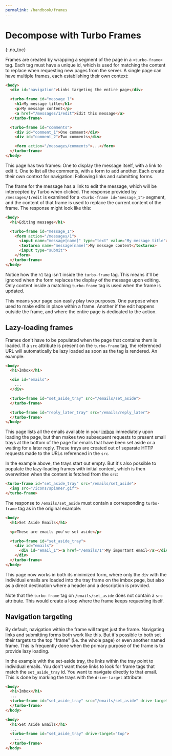 ```yaml
---
permalink: /handbook/frames
---
```


# Decompose with Turbo Frames
{:.no_toc}

Frames are created by wrapping a segment of the page in a `<turbo-frame>` tag. Each tag must have a unique id, which is used for matching the content to replace when requesting new pages from the server. A single page can have multiple frames, each establishing their own context:

```html
<body>
  <div id="navigation">Links targeting the entire page</div>

  <turbo-frame id="message_1">
    <h1>My message title</h1>
    <p>My message content</p>
    <a href="/messages/1/edit">Edit this message</a>
  </turbo-frame>

  <turbo-frame id="comments">
    <div id="comment_1">One comment</div>
    <div id="comment_2">Two comments</div>

    <form action="/messages/comments">...</form>
  </turbo-frame>  
</body>
```

This page has two frames: One to display the message itself, with a link to edit it. One to list all the comments, with a form to add another. Each create their own context for navigation: Following links and submitting forms.

The frame for the message has a link to edit the message, which will be intercepted by Turbo when clicked. The response provided by `/messages/1/edit` is examined for a `<turbo-frame id="message_1">` segment, and the content of that frame is used to replace the current content of the frame. The response might look like this:

```html
<body>
  <h1>Editing message</h1>

  <turbo-frame id="message_1">
    <form action="/messages/1">
      <input name="message[name]" type="text" value="My message title">
      <textarea name="message[name]">My message content</textarea>
      <input type="submit">
    </form>
  </turbo-frame>
</body>
```

Notice how the `h1` tag isn't inside the `turbo-frame` tag. This means it'll be ignored when the form replaces the display of the message upon editing. Only content inside a matching `turbo-frame` tag is used when the frame is updated.

This means your page can easily play two purposes. One purpose when used to make edits in place within a frame. Another if the edit happens outside the frame, and where the entire page is dedicated to the action.

## Lazy-loading frames

Frames don't have to be populated when the page that contains them is loaded. If a `src` attribute is present on the `turbo-frame` tag, the referenced URL will automatically be lazy loaded as soon as the tag is rendered. An example:

```html
<body>
  <h1>Imbox</h1>

  <div id="emails">
    ...
  </div>

  <turbo-frame id="set_aside_tray" src="/emails/set_aside">
  </turbo-frame>

  <turbo-frame id="reply_later_tray" src="/emails/reply_later">
  </turbo-frame>
</body>
```

This page lists all the emails available in your <a href="https://itsnotatypo.com">imbox</a> immediately upon loading the page, but then makes two subsequent requests to present small trays at the bottom of the page for emails that have been set aside or a waiting for a later reply. These trays are created out of separate HTTP requests made to the URLs referenced in the `src`.

In the example above, the trays start out empty. But it's also possible to populate the lazy-loading frames with initial content, which is then overwritten when the content is fetched from the `src`:

```html
<turbo-frame id="set_aside_tray" src="/emails/set_aside">
  <img src="/icons/spinner.gif">
</turbo-frame>
```

The response to `/emails/set_aside` must contain a corresponding `turbo-frame` tag as in the original example:

```html
<body>
  <h1>Set Aside Emails</h1>

  <p>These are emails you've set aside</p>

  <turbo-frame id="set_aside_tray">
    <div id="emails">
      <div id="email_1"><a href="/emails/1">My important email</a></div>
    </div>
  </turbo-frame>
</body>
```

This page now works in both its minimized form, where only the `div` with the individual emails are loaded into the tray frame on the imbox page, but also as a direct destination where a header and a description is provided.

Note that the `turbo-frame` tag on `/emails/set_aside` does not contain a `src` attribute. This would create a loop where the frame keeps requesting itself.

## Navigation targeting

By default, navigation within the frame will target just the frame. Navigating links and submitting forms both work like this. But it's possible to both set their targets to the top "frame" (i.e. the whole page) or even another named frame. This is frequently done when the primary purpose of the frame is to provide lazy loading. 

In the example with the set-aside tray, the links within the tray point to individual emails. You don't want those links to look for frame tags that match the `set_aside_tray` id. You want to navigate directly to that email. This is done by marking the trays with the `drive-target` attribute:

```html
<body>
  <h1>Imbox</h1>
  ...
  <turbo-frame id="set_aside_tray" src="/emails/set_aside" drive-target="top">
  </turbo-frame>
</body>

<body>
  <h1>Set Aside Emails</h1>
  ...
  <turbo-frame id="set_aside_tray" drive-target="top">
    ...
  </turbo-frame>
</body>
```